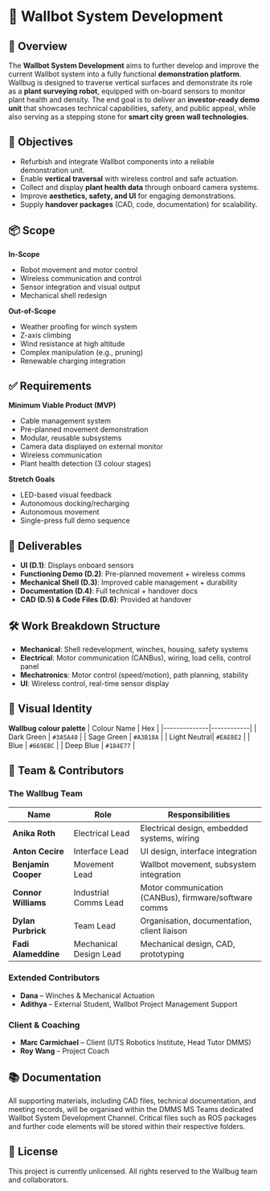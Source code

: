 # 🌱 Wallbot System Development

## 📖 Overview
The **Wallbot System Development** aims to further develop and improve the current Wallbot system into a fully functional **demonstration platform**. Wallbug is designed to traverse vertical surfaces and demonstrate its role as a **plant surveying robot**, equipped with on-board sensors to monitor plant health and density.
The end goal is to deliver an **investor-ready demo unit** that showcases technical capabilities, safety, and public appeal, while also serving as a stepping stone for **smart city green wall technologies**.

## 🎯 Objectives
- Refurbish and integrate Wallbot components into a reliable demonstration unit.
- Enable **vertical traversal** with wireless control and safe actuation.
- Collect and display **plant health data** through onboard camera systems.
- Improve **aesthetics, safety, and UI** for engaging demonstrations.
- Supply **handover packages** (CAD, code, documentation) for scalability.

## 📦 Scope
**In-Scope**
- Robot movement and motor control
- Wireless communication and control
- Sensor integration and visual output
- Mechanical shell redesign

**Out-of-Scope**
- Weather proofing for winch system
- Z-axis climbing
- Wind resistance at high altitude
- Complex manipulation (e.g., pruning)
- Renewable charging integration

## ✅ Requirements
**Minimum Viable Product (MVP)**
- Cable management system
- Pre-planned movement demonstration
- Modular, reusable subsystems
- Camera data displayed on external monitor
- Wireless communication
- Plant health detection (3 colour stages)

**Stretch Goals**
- LED-based visual feedback
- Autonomous docking/recharging
- Autonomous movement
- Single-press full demo sequence

## 📄 Deliverables
- **UI (D.1)**: Displays onboard sensors
- **Functioning Demo (D.2)**: Pre-planned movement + wireless comms
- **Mechanical Shell (D.3)**: Improved cable management + durability
- **Documentation (D.4)**: Full technical + handover docs
- **CAD (D.5) & Code Files (D.6)**: Provided at handover

## 🛠️ Work Breakdown Structure
- **Mechanical**: Shell redevelopment, winches, housing, safety systems
- **Electrical**: Motor communication (CANBus), wiring, load cells, control panel
- **Mechatronics**: Motor control (speed/motion), path planning, stability
- **UI**: Wireless control, real-time sensor display

## 🎨 Visual Identity
**Wallbug colour palette**
| Colour Name  | Hex        |
|--------------|------------|
| Dark Green   | `#3A5A40`  |
| Sage Green   | `#A3B18A`  |
| Light Neutral| `#EAE8E2`  |
| Blue         | `#669EBC`  |
| Deep Blue    | `#184E77`  |

## 👥 Team & Contributors
### The Wallbug Team
| Name               | Role                    | Responsibilities                                                |
|--------------------|-------------------------|----------------------------------------------------------------|
| **Anika Roth**     | Electrical Lead         | Electrical design, embedded systems, wiring                    |
| **Anton Cecire**   | Interface Lead          | UI design, interface integration                                |
| **Benjamin Cooper**| Movement Lead           | Wallbot movement, subsystem integration                         |
| **Connor Williams**| Industrial Comms Lead   | Motor communication (CANBus), firmware/software comms           |
| **Dylan Purbrick** | Team Lead               | Organisation, documentation, client liaison                     |
| **Fadi Alameddine**| Mechanical Design Lead  | Mechanical design, CAD, prototyping                             |

### Extended Contributors
- **Dana** – Winches & Mechanical Actuation  
- **Adithya** – External Student, Wallbot Project Management Support

### Client & Coaching
- **Marc Carmichael** – Client (UTS Robotics Institute, Head Tutor DMMS)
- **Roy Wang** – Project Coach

## 📚 Documentation
All supporting materials, including CAD files, technical documentation, and meeting records, will be organised within the DMMS MS Teams dedicated Wallbot System Development Channel. Critical files such as ROS packages and further code elements will be stored within their respective folders.

## 📜 License
This project is currently unlicensed. All rights reserved to the Wallbug team and collaborators.
